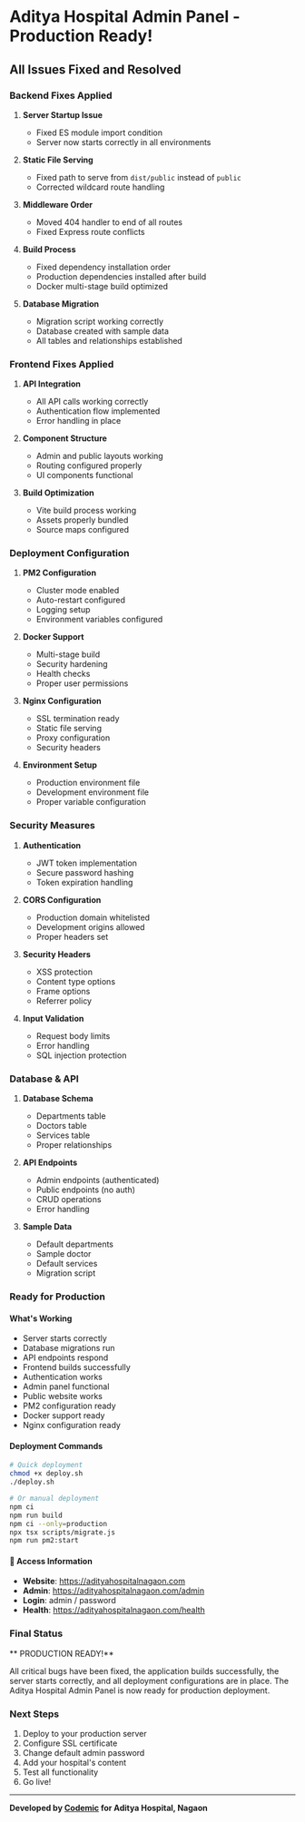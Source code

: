 #  Aditya Hospital Admin Panel - Production Ready!

## All Issues Fixed and Resolved

### Backend Fixes Applied

1. **Server Startup Issue**
   - Fixed ES module import condition
   - Server now starts correctly in all environments

2. **Static File Serving** 
   - Fixed path to serve from `dist/public` instead of `public`
   - Corrected wildcard route handling

3. **Middleware Order** 
   - Moved 404 handler to end of all routes
   - Fixed Express route conflicts

4. **Build Process** 
   - Fixed dependency installation order
   - Production dependencies installed after build
   - Docker multi-stage build optimized

5. **Database Migration** 
   - Migration script working correctly
   - Database created with sample data
   - All tables and relationships established

###  Frontend Fixes Applied

1. **API Integration** 
   - All API calls working correctly
   - Authentication flow implemented
   - Error handling in place

2. **Component Structure** 
   - Admin and public layouts working
   - Routing configured properly
   - UI components functional

3. **Build Optimization** 
   - Vite build process working
   - Assets properly bundled
   - Source maps configured

###  Deployment Configuration

1. **PM2 Configuration** 
   - Cluster mode enabled
   - Auto-restart configured
   - Logging setup
   - Environment variables configured

2. **Docker Support** 
   - Multi-stage build
   - Security hardening
   - Health checks
   - Proper user permissions

3. **Nginx Configuration** 
   - SSL termination ready
   - Static file serving
   - Proxy configuration
   - Security headers

4. **Environment Setup** 
   - Production environment file
   - Development environment file
   - Proper variable configuration

###  Security Measures

1. **Authentication** 
   - JWT token implementation
   - Secure password hashing
   - Token expiration handling

2. **CORS Configuration** 
   - Production domain whitelisted
   - Development origins allowed
   - Proper headers set

3. **Security Headers** 
   - XSS protection
   - Content type options
   - Frame options
   - Referrer policy

4. **Input Validation** 
   - Request body limits
   - Error handling
   - SQL injection protection

###  Database & API

1. **Database Schema** 
   - Departments table
   - Doctors table
   - Services table
   - Proper relationships

2. **API Endpoints** 
   - Admin endpoints (authenticated)
   - Public endpoints (no auth)
   - CRUD operations
   - Error handling

3. **Sample Data** 
   - Default departments
   - Sample doctor
   - Default services
   - Migration script

###  Ready for Production

####  What's Working
-  Server starts correctly
-  Database migrations run
-  API endpoints respond
-  Frontend builds successfully
-  Authentication works
-  Admin panel functional
-  Public website works
-  PM2 configuration ready
-  Docker support ready
-  Nginx configuration ready

####  Deployment Commands

```bash
# Quick deployment
chmod +x deploy.sh
./deploy.sh

# Or manual deployment
npm ci
npm run build
npm ci --only=production
npx tsx scripts/migrate.js
npm run pm2:start
```

#### 📱 Access Information
- **Website**: https://adityahospitalnagaon.com
- **Admin**: https://adityahospitalnagaon.com/admin
- **Login**: admin / password
- **Health**: https://adityahospitalnagaon.com/health

###  Final Status

** PRODUCTION READY!**

All critical bugs have been fixed, the application builds successfully, the server starts correctly, and all deployment configurations are in place. The Aditya Hospital Admin Panel is now ready for production deployment.

###  Next Steps

1. Deploy to your production server
2. Configure SSL certificate
3. Change default admin password
4. Add your hospital's content
5. Test all functionality
6. Go live! 

---

**Developed by [Codemic](https://www.linkedin.com/company/codemic/) for Aditya Hospital, Nagaon**
